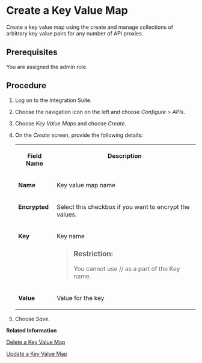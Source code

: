 <!-- loio90d8d4186c28475b9fec2f4cf2f45113 -->

# Create a Key Value Map

Create a key value map using the create and manage collections of arbitrary key value pairs for any number of API proxies.



<a name="loio90d8d4186c28475b9fec2f4cf2f45113__prereq_lnm_hdg_mfb"/>

## Prerequisites

You are assigned the admin role.



## Procedure

1.  Log on to the Integration Suite.

2.  Choose the navigation icon on the left and choose *Configure* \> *APIs*.

3.  Choose *Key Value Maps* and choose *Create*.

4.  On the *Create* screen, provide the following details:


    <table>
    <tr>
    <th valign="top">

    Field Name


    
    </th>
    <th valign="top">

    Description


    
    </th>
    </tr>
    <tr>
    <td valign="top">

    **Name**


    
    </td>
    <td valign="top">

    Key value map name


    
    </td>
    </tr>
    <tr>
    <td valign="top">

    **Encrypted**


    
    </td>
    <td valign="top">

    Select this checkbox if you want to encrypt the values.


    
    </td>
    </tr>
    <tr>
    <td valign="top">

    **Key**


    
    </td>
    <td valign="top">

    Key name

    > ### Restriction:  
    > You cannot use // as a part of the Key name.


    
    </td>
    </tr>
    <tr>
    <td valign="top">

    **Value**


    
    </td>
    <td valign="top">

    Value for the key


    
    </td>
    </tr>
    </table>
    
5.  Choose *Save*.


**Related Information**  


[Delete a Key Value Map](delete-a-key-value-map-24fbb01.md "Delete a key value map which is not in use.")

[Update a Key Value Map](update-a-key-value-map-4961431.md "Update a key value map.")

